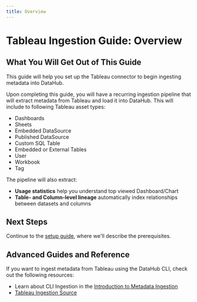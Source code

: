 ```yaml
---
title: Overview
---
```


# Tableau Ingestion Guide: Overview

## What You Will Get Out of This Guide

This guide will help you set up the Tableau connector to begin ingesting metadata into DataHub.

Upon completing this guide, you will have a recurring ingestion pipeline that will extract metadata from Tableau and load it into DataHub. This will include to following Tableau asset types:

- Dashboards
- Sheets
- Embedded DataSource
- Published DataSource
- Custom SQL Table
- Embedded or External Tables
- User
- Workbook
- Tag

The pipeline will also extract:

- **Usage statistics** help you understand top viewed Dashboard/Chart
- **Table- and Column-level lineage** automatically index relationships between datasets and columns

## Next Steps

Continue to the [setup guide](setup.md), where we'll describe the prerequisites.

## Advanced Guides and Reference

If you want to ingest metadata from Tableau using the DataHub CLI, check out the following resources:

- Learn about CLI Ingestion in the [Introduction to Metadata Ingestion](../../../metadata-ingestion/README.md)
- [Tableau Ingestion Source](https://datahubproject.io/docs/generated/ingestion/sources/tableau)
